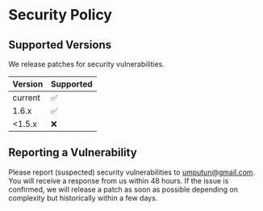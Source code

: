 # Security Policy

## Supported Versions

We release patches for security vulnerabilities.

| Version | Supported          |
| ------- | ------------------ |
| current | :white_check_mark: 
| 1.6.x   | :white_check_mark: |
| <1.5.x | :x:                 |


## Reporting a Vulnerability

Please report (suspected) security vulnerabilities to umputun@gmail.com. You will receive a response from us within 48 hours.
If the issue is confirmed, we will release a patch as soon as possible depending on complexity but historically within a few days.

